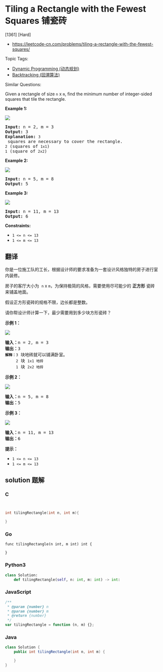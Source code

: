 # Tiling a Rectangle with the Fewest Squares 铺瓷砖

[1361] [Hard]

- https://leetcode-cn.com/problems/tiling-a-rectangle-with-the-fewest-squares/

Topic Tags:

- [Dynamic Programming (动态规划)](https://leetcode-cn.com/tag/dynamic-programming/)
- [Backtracking (回溯算法)](https://leetcode-cn.com/tag/backtracking/)

Similar Questions:

Given a rectangle of size `n` x `m`, find the minimum number of integer-sided squares that tile the rectangle.

**Example 1:**

![](https://assets.leetcode.com/uploads/2019/10/17/sample_11_1592.png)

<pre><strong>Input:</strong> n = 2, m = 3
<strong>Output:</strong> 3
<strong>Explanation:</strong> <code>3</code> squares are necessary to cover the rectangle.
<code>2</code> (squares of <code>1x1</code>)
<code>1</code> (square of <code>2x2</code>)</pre>

**Example 2:**

![](https://assets.leetcode.com/uploads/2019/10/17/sample_22_1592.png)

<pre><strong>Input:</strong> n = 5, m = 8
<strong>Output:</strong> 5
</pre>

**Example 3:**

![](https://assets.leetcode.com/uploads/2019/10/17/sample_33_1592.png)

<pre><strong>Input:</strong> n = 11, m = 13
<strong>Output:</strong> 6
</pre>

**Constraints:**

- `1 <= n <= 13`
- `1 <= m <= 13`

## 翻译

你是一位施工队的工长，根据设计师的要求准备为一套设计风格独特的房子进行室内装修。

房子的客厅大小为  `n` x `m`，为保持极简的风格，需要使用尽可能少的 **正方形** 瓷砖来铺盖地面。

假设正方形瓷砖的规格不限，边长都是整数。

请你帮设计师计算一下，最少需要用到多少块方形瓷砖？

**示例 1：**

![](https://assets.leetcode-cn.com/aliyun-lc-upload/uploads/2019/10/25/sample_11_1592.png)

<pre><strong>输入：</strong>n = 2, m = 3
<strong>输出：</strong>3
<code><strong>解释：</strong>3</code> 块地砖就可以铺满卧室。
<code>     2</code> 块 <code>1x1 地砖</code>
<code>     1</code> 块 <code>2x2 地砖</code></pre>

**示例 2：**

![](https://assets.leetcode-cn.com/aliyun-lc-upload/uploads/2019/10/25/sample_22_1592.png)

<pre><strong>输入：</strong>n = 5, m = 8
<strong>输出：</strong>5
</pre>

**示例 3：**

![](https://assets.leetcode-cn.com/aliyun-lc-upload/uploads/2019/10/25/sample_33_1592.png)

<pre><strong>输入：</strong>n = 11, m = 13
<strong>输出：</strong>6
</pre>

**提示：**

- `1 <= n <= 13`
- `1 <= m <= 13`

## solution 题解

### C

```c


int tilingRectangle(int n, int m){

}


```

### Go

```golang
func tilingRectangle(n int, m int) int {

}
```

### Python3

```python
class Solution:
    def tilingRectangle(self, n: int, m: int) -> int:

```

### JavaScript

```javascript
/**
 * @param {number} n
 * @param {number} m
 * @return {number}
 */
var tilingRectangle = function (n, m) {};
```

### Java

```java
class Solution {
    public int tilingRectangle(int n, int m) {

    }
}
```

